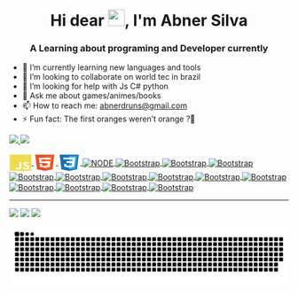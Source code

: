 <h1 align="center">Hi dear <img src="https://raw.githubusercontent.com/kaueMarques/kaueMarques/master/hi.gif" width="30px" height="30px">, I'm Abner Silva</h1>
<h3 align="center">A Learning about programing and Developer currently</h3>

- 🌱 I’m currently learning new languages and tools
- 👯 I’m looking to collaborate on world tec in brazil
- 🤔 I’m looking for help with Js C# python
- 💬 Ask me about games/animes/books
- 📫 How to reach me: abnerdruns@gmail.com
- ⚡ Fun fact: The first oranges weren’t orange ?🤔


<div style="display: inline-block"  align="center" >
  <a href="https://github.com/AbnerSilvaBarbosa">

  <div style="display: flex, gap:20px">
    <img height="150em" src="https://github-readme-stats-eight-theta.vercel.app/api?username=abnersilvabarbosa&show_icons=true&theme=dracula&include_all_commits=true&count_private=true"/>
    <img height="150em" src="https://github-readme-stats-eight-theta.vercel.app/api/top-langs/?username=abnersilvabarbosa&layout=compact&langs_count=7&theme=dracula"/>
  </div>
</div>
  
  <div style="display: inline_block"><br>
  <img align="center" alt="Js" height="30" width="40" src="https://raw.githubusercontent.com/devicons/devicon/master/icons/javascript/javascript-plain.svg">
  <img align="center" alt="HTML" height="30" width="40" src="https://raw.githubusercontent.com/devicons/devicon/master/icons/html5/html5-original.svg">
  <img align="center" alt="CSS" height="30" width="40" src="https://raw.githubusercontent.com/devicons/devicon/master/icons/css3/css3-original.svg">
  <img align="center" alt="NODE" height="30" width="40" src="https://cdn.jsdelivr.net/gh/devicons/devicon/icons/nodejs/nodejs-original.svg" />
  <img align="center" alt="Bootstrap" height="30" width="40" src="https://cdn.jsdelivr.net/gh/devicons/devicon/icons/bootstrap/bootstrap-original.svg" />
  <img align="center" alt="Bootstrap" height="30" width="40" src="https://cdn.jsdelivr.net/gh/devicons/devicon/icons/godot/godot-original.svg" />
  <img align="center" alt="Bootstrap" height="30" width="40"  src="https://cdn.jsdelivr.net/gh/devicons/devicon/icons/java/java-original.svg" />
  <img align="center" alt="Bootstrap" height="30" width="40" src="https://cdn.jsdelivr.net/gh/devicons/devicon/icons/go/go-original-wordmark.svg" />
  <img align="center" alt="Bootstrap" height="30" width="40" src="https://cdn.jsdelivr.net/gh/devicons/devicon/icons/git/git-original.svg" />
  <img align="center" alt="Bootstrap" height="30" width="40" src="https://cdn.jsdelivr.net/gh/devicons/devicon/icons/jquery/jquery-original.svg" />
  <img align="center" alt="Bootstrap" height="30" width="40" src="https://cdn.jsdelivr.net/gh/devicons/devicon/icons/typescript/typescript-original.svg" />
  <img align="center" alt="Bootstrap" height="30" width="40" src="https://cdn.jsdelivr.net/gh/devicons/devicon/icons/tailwindcss/tailwindcss-plain.svg" />
  <img align="center" alt="Bootstrap" height="30" width="40" src="https://cdn.jsdelivr.net/gh/devicons/devicon/icons/react/react-original.svg" />
  <img align="center" alt="Bootstrap" height="30" width="40" src="https://cdn.jsdelivr.net/gh/devicons/devicon/icons/nestjs/nestjs-plain.svg" />
  <img align="center" alt="Bootstrap" height="30" width="40" src="https://cdn.jsdelivr.net/gh/devicons/devicon/icons/materialui/materialui-original.svg" />
  <img align="center" alt="Bootstrap" height="30" width="40" src="https://cdn.jsdelivr.net/gh/devicons/devicon/icons/nextjs/nextjs-line.svg" />
  <img align="center" alt="Bootstrap" height="30" width="40" src="https://cdn.jsdelivr.net/gh/devicons/devicon/icons/postgresql/postgresql-original.svg" />
</div>
  
  <hr></hr>
  
<div> 
   <a href="https://www.instagram.com/abner_silva_23" target="_blank"><img src="https://img.shields.io/badge/-Instagram-%23E4405F?style=for-the-badge&logo=instagram&logoColor=white" target="_blank"></a>
  <a href="https://discord.gg/jFMQ4VtC" target="_blank"><img src="https://img.shields.io/badge/Discord-7289DA?style=for-the-badge&logo=discord&logoColor=white" target="_blank"></a> 
  <a href = "mailto:abnerdruns@gmail.com"><img src="https://img.shields.io/badge/-Gmail-%23333?style=for-the-badge&logo=gmail&logoColor=white" target="_blank"></a>

  </div>


 
  ![github contribution grid snake animation](https://raw.githubusercontent.com/platane/platane/output/github-contribution-grid-snake-dark.svg#gh-dark-mode-only)       
 
</div>
 
